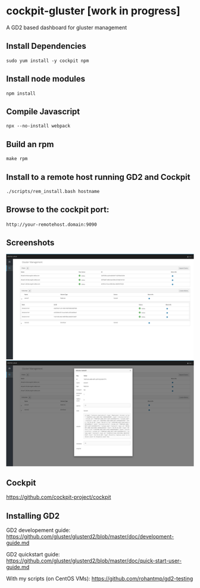 # cockpit-gluster [work in progress]
A GD2 based dashboard for gluster management

## Install Dependencies
```
sudo yum install -y cockpit npm
```

## Install node modules
```
npm install
```

## Compile Javascript
```
npx --no-install webpack
```

## Build an rpm
```
make rpm
```
## Install to a remote host running GD2 and Cockpit
```
./scripts/rem_install.bash hostname
```
## Browse to the cockpit port:
`http://your-remotehost.domain:9090`

## Screenshots
![Dashboard Image](/screenshots/dashboard.png?raw=true "Dashboard")
![Volume Modal Image](/screenshots/volume_modal.png?raw=true "Volume Modal")

## Cockpit

https://github.com/cockpit-project/cockpit

## Installing GD2

GD2 developement guide: https://github.com/gluster/glusterd2/blob/master/doc/development-guide.md

GD2 quickstart guide: https://github.com/gluster/glusterd2/blob/master/doc/quick-start-user-guide.md

With my scripts (on CentOS VMs): https://github.com/rohantmp/gd2-testing
